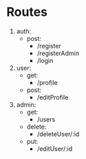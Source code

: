 # Routes

1. auth:
   - post:
     - /register
     - /registerAdmin
     - /login
2. user:
   - get:
     - /profile
   - post:
     - /editProfile
3. admin:
   - get:
     - /users
   - delete:
     - /deleteUser/:id
   - put:
     - /editUser/:id
